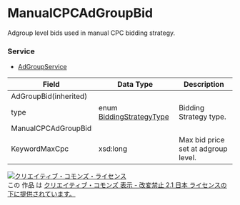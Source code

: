 # ManualCPCAdGroupBid
Adgroup level bids used in manual CPC bidding strategy.
### Service
+ [AdGroupService](../services/AdGroupService.md)

| Field | Data Type | Description | 
|---|---|---|
| AdGroupBid(inherited)|||
| type| enum <a href="./BiddingStrategyType.md">BiddingStrategyType</a>| Bidding Strategy type.|
| ManualCPCAdGroupBid|||
| KeywordMaxCpc| xsd:long| Max bid price set at adgroup level. |
<a rel="license" href="http://creativecommons.org/licenses/by-nd/2.1/jp/"><img alt="クリエイティブ・コモンズ・ライセンス" style="border-width:0" src="https://i.creativecommons.org/l/by-nd/2.1/jp/88x31.png" /></a><br />この 作品 は <a rel="license" href="http://creativecommons.org/licenses/by-nd/2.1/jp/">クリエイティブ・コモンズ 表示 - 改変禁止 2.1 日本 ライセンスの下に提供されています。</a>

